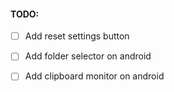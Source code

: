 ﻿#### TODO:
- [ ] Add reset settings button
- [ ] Add folder selector on android
- [ ] Add clipboard monitor on android

